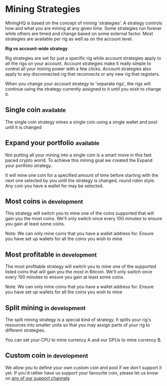 # Mining Strategies

MiningHQ is based on the concept of mining 'strategies'. A strategy controls how and what you are mining at any given time.
Some strategies run forever while others are timed and change based on some external factor. Most strategies are available
per rig as well as on the account level.

**Rig vs account-wide strategy**

Rig strategies are set for just a specific rig while account strategies apply
to *all* the rigs on your account. Account strategies make it really simple to control
all your mining power with a few clicks. Account strategies also apply to any disconnected rig
that reconnects or any new rig that registers.

When you change your account strategy to 'separate rigs', the rigs will continue using the strategy
currently assigned to it until you wish to change it.


## Single coin <small class="text-success text-sm">available</small>

The single coin strategy mines a single coin using a single wallet and pool until it is changed

## Expand your portfolio <small class="text-success text-sm">available</small>

Not putting all your mining into a single coin is a smart move in this fast paced
crypto world. To achieve this mining goal we created the Expand your portfolio strategy.

It will mine one coin for a specified amount of time before starting with the next one
selected by you until the strategy is changed, round robin style. Any coin you have a wallet for may be selected.

## Most coins <small class="text-danger text-sm">in development</small>

This strategy will switch you to mine one of the coins supported that will gain you the most
coins. We'll only switch once every 100 minutes to ensure you gain at least some coins.

Note: We can only mine coins that you have a wallet address for. Ensure you have set up wallets for
all the coins you wish to mine


## Most profitable <small class="text-danger text-sm">in development</small>

The most profitable strategy will switch you to mine one of the supported listed coins that will gain you the most
in Bitcoin. We'll only switch once every 100 minutes to ensure you gain at least some coins.

Note: We can only mine coins that you have a wallet address for. Ensure you have set up wallets for
all the coins you wish to mine


## Split mining <small class="text-danger text-sm">in development</small>

The split mining strategy is a special kind of strategy. It splits your rig's resources into smaller units so that you
may assign parts of your rig to different strategies.

You can set your CPU to mine currency A and our GPUs to mine currency B.

## Custom coin <small class="text-danger text-sm">in development</small>

We allow you to define your own custom coin and pool if we don't support it yet. If you'd rather
have us support your favourite coin, please let us know on <a target="_blank" class="text-link text-primary" href="/connect">any of our support channels <i class="fa fa-fw fa-external-link"></i></a>
